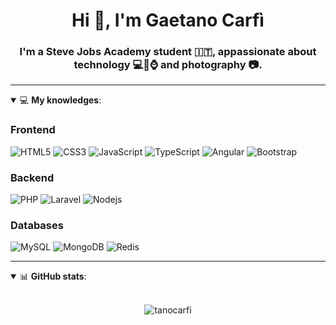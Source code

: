 <h1 align="center">Hi 👋, I'm Gaetano Carfì</h1>
<h3 align="center">I'm a Steve Jobs Academy student 🇮🇹, appassionate about technology 💻📱⌚️ and photography 📷.</h3>

___

<details open>
<summary>💻 <b>My knowledges</b>: </summary>

### Frontend
![HTML5](https://img.shields.io/badge/-HTML5-E34F26.svg?style=for-the-badge&logo=html5&logoColor=ffffff)
![CSS3](https://img.shields.io/badge/-CSS3-1572B6.svg?style=for-the-badge&logo=css3)
![JavaScript](https://img.shields.io/badge/-JavaScript-282C34?style=for-the-badge&logo=javascript)
![TypeScript](https://img.shields.io/badge/-TypeScript-007ACC?style=for-the-badge&logo=typescript)
![Angular](https://img.shields.io/badge/-Angular-DD0031?style=for-the-badge&logo=angular)
![Bootstrap](https://img.shields.io/badge/-Bootstrap-563D7C.svg?style=for-the-badge&logo=bootstrap)

### Backend
![PHP](https://img.shields.io/badge/-PHP-777BB4.svg?style=for-the-badge&logo=PHP&logoColor=ffffff)
![Laravel](https://img.shields.io/badge/-Laravel-FF2D20.svg?style=for-the-badge&logo=laravel&logoColor=ffffff)
![Nodejs](https://img.shields.io/badge/-Nodejs-339933.svg?style=for-the-badge&logo=Node.js&logoColor=ffffff)

### Databases
![MySQL](https://img.shields.io/badge/-MySQL-4479A1?style=for-the-badge&logo=mysql&logoColor=ffffff)
![MongoDB](https://img.shields.io/badge/-MongoDB-47A248?style=for-the-badge&logo=mongodb&logoColor=ffffff)
![Redis](https://img.shields.io/badge/-Redis-DC382D?style=for-the-badge&logo=Redis&logoColor=ffffff)

</details>

___


<details open>
 <summary>📊 <b>GitHub stats</b>: </summary>

<br>

<p align = "center">
    <img src="https://github-readme-stats.vercel.app/api?username=tanocarfi&show_icons=true&count_private=true&hide_border=true&line_height=25" alt="tanocarfi">
</p>

</details>
